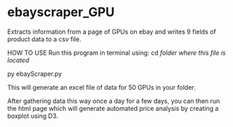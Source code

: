 # ebayscraper_GPU
Extracts information from a page of GPUs on ebay and writes 9 fields of product data to a csv file.


HOW TO USE
Run this program in terminal using:
cd *folder where this file is located*

py ebayScraper.py

This will generate an excel file of data for 50 GPUs in your folder.

After gathering data this way once a day for a few days, you can then run the html page which will generate automated price analysis by creating a boxplot using D3. 


